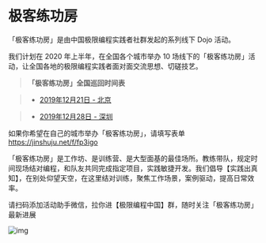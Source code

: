 # 极客练功房

「极客练功房」是由中国极限编程实践者社群发起的系列线下 Dojo 活动。

我们计划在 2020 年上半年，在全国各个城市举办 10 场线下的「极客练功房」活动，让全国各地的极限编程实践者面对面交流思想、切磋技艺。

> **「极客练功房」全国巡回时间表**

> * [2019年12月21日 - 北京](beijing-20191221.md)

> * [2019年12月28日 - 深圳](shenzhen-20191228.md)


如果你希望在自己的城市举办「极客练功房」，请填写表单 <https://jinshuju.net/f/fp3igo>

「极客练功房」是工作坊、是训练营、是大型面基的最佳场所。教练带队，规定时间现场结对编程，和队友共同完成指定项目，实践敏捷开发。我们倡导【实践出真知】，在别处仰望天空，在这里结对训练，聚焦工作场景，案例驱动，提高日常效率。

请扫码添加活动助手微信，拉你进【极限编程中国】群，随时关注「极客练功房」最新进展

   ![img](https://tva1.sinaimg.cn/large/006tNbRwly1g9vwst2wfcj30rm0bv40b.jpg)
